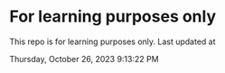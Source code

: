 # For learning purposes only
This repo is for learning purposes only.
Last updated at

Thursday, October 26, 2023 9:13:22 PM

